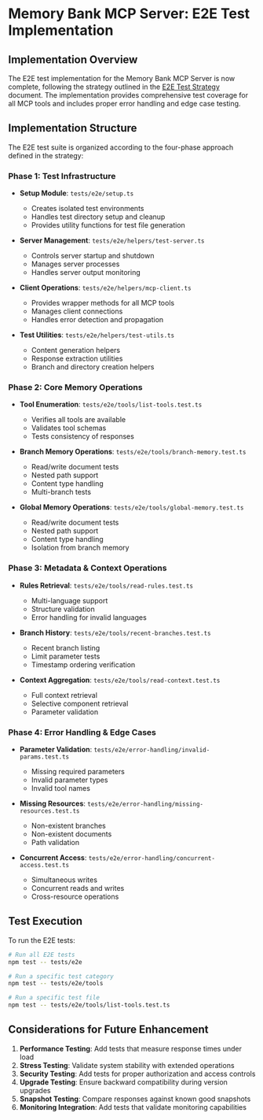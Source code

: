 # Memory Bank MCP Server: E2E Test Implementation

## Implementation Overview

The E2E test implementation for the Memory Bank MCP Server is now complete, following the strategy outlined in the [E2E Test Strategy](./e2e-test-strategy.md) document. The implementation provides comprehensive test coverage for all MCP tools and includes proper error handling and edge case testing.

## Implementation Structure

The E2E test suite is organized according to the four-phase approach defined in the strategy:

### Phase 1: Test Infrastructure

- **Setup Module**: `tests/e2e/setup.ts`
  - Creates isolated test environments
  - Handles test directory setup and cleanup
  - Provides utility functions for test file generation

- **Server Management**: `tests/e2e/helpers/test-server.ts`
  - Controls server startup and shutdown
  - Manages server processes
  - Handles server output monitoring

- **Client Operations**: `tests/e2e/helpers/mcp-client.ts`
  - Provides wrapper methods for all MCP tools
  - Manages client connections
  - Handles error detection and propagation

- **Test Utilities**: `tests/e2e/helpers/test-utils.ts`
  - Content generation helpers
  - Response extraction utilities
  - Branch and directory creation helpers

### Phase 2: Core Memory Operations

- **Tool Enumeration**: `tests/e2e/tools/list-tools.test.ts`
  - Verifies all tools are available
  - Validates tool schemas
  - Tests consistency of responses

- **Branch Memory Operations**: `tests/e2e/tools/branch-memory.test.ts`
  - Read/write document tests
  - Nested path support
  - Content type handling
  - Multi-branch tests

- **Global Memory Operations**: `tests/e2e/tools/global-memory.test.ts`
  - Read/write document tests
  - Nested path support
  - Content type handling
  - Isolation from branch memory

### Phase 3: Metadata & Context Operations

- **Rules Retrieval**: `tests/e2e/tools/read-rules.test.ts`
  - Multi-language support
  - Structure validation
  - Error handling for invalid languages

- **Branch History**: `tests/e2e/tools/recent-branches.test.ts`
  - Recent branch listing
  - Limit parameter tests
  - Timestamp ordering verification

- **Context Aggregation**: `tests/e2e/tools/read-context.test.ts`
  - Full context retrieval
  - Selective component retrieval
  - Parameter validation

### Phase 4: Error Handling & Edge Cases

- **Parameter Validation**: `tests/e2e/error-handling/invalid-params.test.ts`
  - Missing required parameters
  - Invalid parameter types
  - Invalid tool names

- **Missing Resources**: `tests/e2e/error-handling/missing-resources.test.ts`
  - Non-existent branches
  - Non-existent documents
  - Path validation

- **Concurrent Access**: `tests/e2e/error-handling/concurrent-access.test.ts`
  - Simultaneous writes
  - Concurrent reads and writes
  - Cross-resource operations

## Test Execution

To run the E2E tests:

```bash
# Run all E2E tests
npm test -- tests/e2e

# Run a specific test category
npm test -- tests/e2e/tools

# Run a specific test file
npm test -- tests/e2e/tools/list-tools.test.ts
```

## Considerations for Future Enhancement

1. **Performance Testing**: Add tests that measure response times under load
2. **Stress Testing**: Validate system stability with extended operations
3. **Security Testing**: Add tests for proper authorization and access controls
4. **Upgrade Testing**: Ensure backward compatibility during version upgrades
5. **Snapshot Testing**: Compare responses against known good snapshots
6. **Monitoring Integration**: Add tests that validate monitoring capabilities
